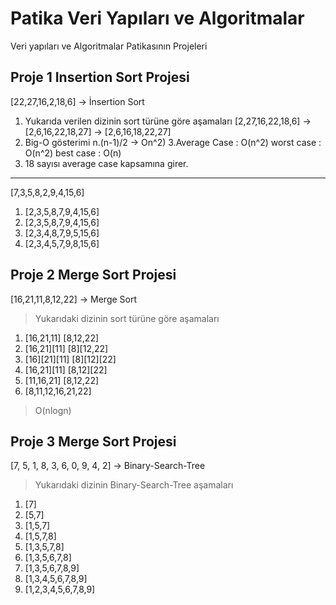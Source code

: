 # Patika Veri Yapıları ve Algoritmalar
Veri yapıları ve Algoritmalar Patikasının Projeleri
## Proje 1 Insertion Sort Projesi
[22,27,16,2,18,6] -> İnsertion Sort
1. Yukarıda verilen dizinin sort türüne göre aşamaları
[2,27,16,22,18,6] -> [2,6,16,22,18,27] -> [2,6,16,18,22,27]
2. Big-O gösterimi
n.(n-1)/2 -> On^2)
3.Average Case : O(n^2) worst case : O(n^2) best case : O(n)
4. 18 sayısı average case kapsamına girer.
---
   [7,3,5,8,2,9,4,15,6]
1. [2,3,5,8,7,9,4,15,6]
2. [2,3,5,8,7,9,4,15,6]
3. [2,3,4,8,7,9,5,15,6]
4. [2,3,4,5,7,9,8,15,6]

## Proje 2 Merge Sort Projesi

[16,21,11,8,12,22] -> Merge Sort
> Yukarıdaki dizinin sort türüne göre aşamaları
1. [16,21,11]          [8,12,22]
2. [16,21][11]         [8][12,22]
3. [16][21][11]        [8][12][22]
4. [16,21][11]         [8,12][22]
5. [11,16,21]          [8,12,22]
6. [8,11,12,16,21,22]
> O(nlogn)

## Proje 3 Merge Sort Projesi
[7, 5, 1, 8, 3, 6, 0, 9, 4, 2] -> Binary-Search-Tree
> Yukarıdaki dizinin Binary-Search-Tree aşamaları
1. [7]
2. [5,7]
3. [1,5,7]
4. [1,5,7,8]
5. [1,3,5,7,8]
6. [1,3,5,6,7,8]
7. [1,3,5,6,7,8,9]
8. [1,3,4,5,6,7,8,9]
9. [1,2,3,4,5,6,7,8,9]
